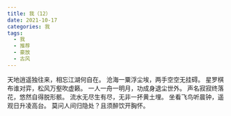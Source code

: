 ```yaml
---
title: 我（12）
date: 2021-10-17
categories: 我
tags:
  - 我
  - 推荐
  - 豪放
  - 古风
---
```


天地逍遥独往来，相忘江湖何自在。
沧海一粟浮尘埃，两手空空无挂碍。<!--more-->
星罗棋布谁对弈，松风万壑吹虚籁。
一人一舟一明月，功成身退尘世外。
声名寂寂终落花，悠然自得脱形骸。
流水无尽生有尽，无非一抔黄土埋。
坐看飞鸟听晨钟，遥观日升凌高台。
莫问人间归隐处？且须醉饮开胸怀。
